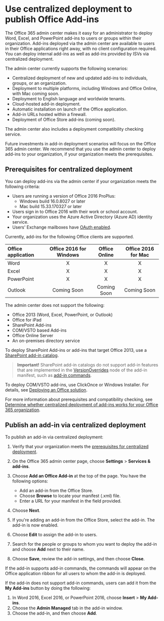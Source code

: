 # Use centralized deployment to publish Office Add-ins

The Office 365 admin center makes it easy for an administrator to deploy Word, Excel, and PowerPoint add-ins to users or groups within their organization. Add-ins deployed via the admin center are available to users in their Office applications right away, with no client configuration required. You can deploy internal add-ins as well as add-ins provided by ISVs via centralized deployment.

The admin center currently supports the following scenarios:

- Centralized deployment of new and updated add-ins to individuals, groups, or an organization.
- Deployment to multiple platforms, including Windows and Office Online, with Mac coming soon.
- Deployment to English language and worldwide tenants.
- Cloud-hosted add-in deployment.
- Automatic installation on launch of the Office application.
- Add-in URLs hosted within a firewall.
- Deployment of Office Store add-ins (coming soon).

The admin center also includes a deployment compatibility checking service.

Future investments in add-in deployment scenarios will focus on the Office 365 admin center. We recommend that you use the admin center to deploy add-ins to your organization, if your organization meets the prerequisites.

## Prerequisites for centralized deployment 

You can deploy add-ins via the admin center if your organization meets the following criteria:

- Users are running a version of Office 2016 ProPlus:
    - Windows build 16.0.8027 or later
    - Mac build 15.33.170327 or later
- Users sign in to Office 2016 with their work or school account.
- Your organization uses the Azure Active Directory (Azure AD) identity service.
- Users' Exchange mailboxes have [OAuth enabled](https://msdn.microsoft.com/en-us/library/office/dn626019(v=exchg.150).aspx#Anchor_0).

Currently, add-ins for the following Office clients are supported. 

| Office application    | Office 2016 for Windows   | Office Online | Office 2016 for Mac   |
|:----------------------|:-------------------------:|:-------------:|:---------------------:|
| Word                  | X                         | X             | X                     |
| Excel                 | X                         | X             | X                     |
| PowerPoint            | X                         | X             | X                     |
| Outlook               | Coming Soon               | Coming Soon   | Coming Soon           |

The admin center does not support the following:

- Office 2013 (Word, Excel, PowerPoint, or Outlook)
- Office for iPad
- SharePoint Add-ins
- COM/VSTO based Add-ins
- Office Online Server
- An on-premises directory service

To deploy SharePoint Add-ins or add-ins that target Office 2013, use a [SharePoint add-in catalog](publish-task-pane-and-content-add-ins-to-an-add-in-catalog.md).

>**Important!** SharePoint add-in catalogs do not support add-in features that are implemented in the [VersionOverrides](../../reference/manifest/versionoverrides.md) node of the add-in manifest, such as [add-in commands](../design/add-in-commands.md). 

To deploy COM/VSTO add-ins, use ClickOnce or Windows Installer. For details, see [Deploying an Office solution](https://msdn.microsoft.com/en-us/library/bb386179.aspx).

For more information about prerequisites and compatibility checking, see [Determine whether centralized deployment of add-ins works for your Office 365 organization](https://support.office.com/en-us/article/Determine-if-Centralized-Deployment-of-add-ins-works-for-your-Office-365-organization-B4527D49-4073-4B43-8274-31B7A3166F92?ui=en-US&rs=en-US&ad=US).

## Publish an add-in via centralized deployment

To publish an add-in via centralized deployment:

1.	Verify that your organization meets the [prerequisites for centralized deployment](#prerequisites-for-centralized-deployment).
2.	On the Office 365 admin center page, choose **Settings** > **Services & add-ins**.
3.	Choose **Add an Office Add-in** at the top of the page. You have the following options:

    - Add an add-in from the Office Store.
    - Choose **Browse** to locate your manifest (.xml) file.
    - Enter a URL for your manifest in the field provided.

5.	Choose **Next**.
6.	If you're adding an add-in from the Office Store, select the add-in. The add-in is now enabled. 
7.	Choose **Edit** to assign the add-in to users. 
8.	Search for the people or groups to whom you want to deploy the add-in and choose **Add** next to their name.
9.	Choose **Save**, review the add-in settings, and then choose **Close**.


If the add-in supports add-in commands, the commands will appear on the Office application ribbon for all users to whom the add-in is deployed. 

If the add-in does not support add-in commands, users can add it from the **My Add-ins** button by doing the following:

1.	In Word 2016, Excel 2016, or PowerPoint 2016, choose **Insert** > **My Add-ins**.
2.	Choose the **Admin Managed** tab in the add-in window.
3.	Choose the add-in, and then choose **Add**. 

